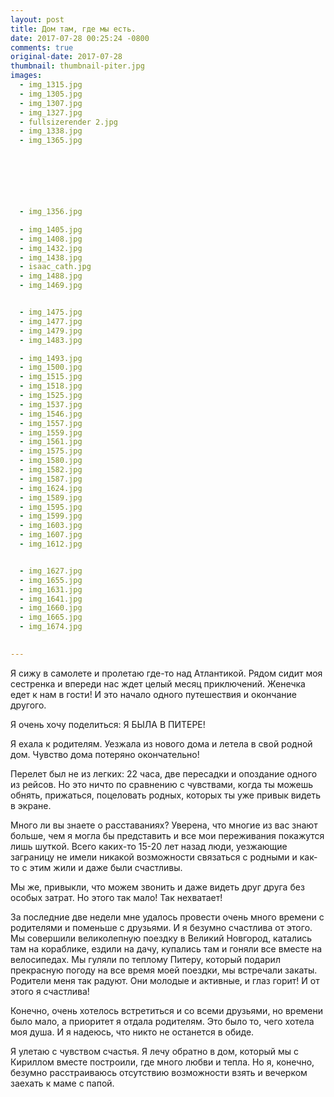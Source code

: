 ```yaml
---
layout: post
title: Дом там, где мы есть.
date: 2017-07-28 00:25:24 -0800
comments: true
original-date: 2017-07-28
thumbnail: thumbnail-piter.jpg
images:
  - img_1315.jpg
  - img_1305.jpg
  - img_1307.jpg
  - img_1327.jpg
  - fullsizerender 2.jpg
  - img_1338.jpg
  - img_1365.jpg



  



  - img_1356.jpg

  - img_1405.jpg
  - img_1408.jpg
  - img_1432.jpg
  - img_1438.jpg
  - isaac_cath.jpg
  - img_1488.jpg
  - img_1469.jpg


  - img_1475.jpg
  - img_1477.jpg
  - img_1479.jpg
  - img_1483.jpg

  - img_1493.jpg
  - img_1500.jpg
  - img_1515.jpg
  - img_1518.jpg
  - img_1525.jpg
  - img_1537.jpg
  - img_1546.jpg
  - img_1557.jpg
  - img_1559.jpg
  - img_1561.jpg
  - img_1575.jpg
  - img_1580.jpg
  - img_1582.jpg
  - img_1587.jpg
  - img_1624.jpg
  - img_1589.jpg
  - img_1595.jpg
  - img_1599.jpg
  - img_1603.jpg
  - img_1607.jpg
  - img_1612.jpg


  - img_1627.jpg
  - img_1655.jpg
  - img_1631.jpg
  - img_1641.jpg
  - img_1660.jpg
  - img_1665.jpg
  - img_1674.jpg

   
---
```


Я сижу в самолете и пролетаю где-то над Атлантикой. Рядом сидит моя сестренка и впереди нас ждет целый месяц приключений. Женечка едет к нам в гости! И это начало одного путешествия и окончание другого.

Я очень хочу поделиться: Я БЫЛА В ПИТЕРЕ! 

<!--separate-->

Я ехала к родителям. Уезжала из нового дома и летела в свой родной дом. Чувство дома потеряно окончательно! 

Перелет был не из легких: 22 часа, две пересадки и опоздание одного из рейсов. Но это ничто по сравнению с чувствами, когда ты можешь обнять, прижаться, поцеловать родных, которых ты уже привык видеть в экране.

Много ли вы знаете о расставаниях? Уверена, что многие из вас знают больше, чем я могла бы представить и все мои переживания покажутся лишь шуткой. 
Всего каких-то 15-20 лет назад люди, уезжающие заграницу не имели никакой возможности связаться с родными и как-то с этим жили и даже были счастливы. 

Мы же, привыкли, что можем звонить и даже видеть друг друга без особых затрат. Но этого так мало! Так нехватает!

За последние две недели мне удалось провести очень много времени с родителями и поменьше с друзьями. И я безумно счастлива от этого. 
Мы совершили великолепную поездку в Великий Новгород, катались там на кораблике, ездили на дачу, купались там и гоняли все вместе на велосипедах. Мы гуляли по теплому Питеру, который подарил прекрасную погоду на все время моей поездки, мы встречали закаты.
Родители меня так радуют. Они молодые и активные, и глаз горит! И от этого я счастлива!

Конечно, очень хотелось встретиться и со всеми друзьями, но времени было мало, а приоритет я отдала родителям. Это было то, чего хотела моя душа. И я надеюсь, что никто не останется в обиде.

Я улетаю с чувством счастья. Я лечу обратно в дом, который мы с Кириллом вместе построили, где много любви и тепла. Но я, конечно, безумно расстраиваюсь отсутствию возможности взять и вечерком заехать к маме с папой.


